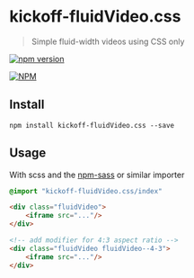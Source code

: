 # kickoff-fluidVideo.css
> Simple fluid-width videos using CSS only

[![npm version](https://badge.fury.io/js/kickoff-fluidVideo.css.svg)](https://badge.fury.io/js/kickoff-fluidVideo.css)

[![NPM](https://nodei.co/npm/kickoff-fluidVideo.css.png)](https://nodei.co/npm/kickoff-fluidVideo.css/)

## Install

```
npm install kickoff-fluidVideo.css --save
```

## Usage
With scss and the [npm-sass](https://www.npmjs.com/package/npm-sass) or similar importer

```scss
@import "kickoff-fluidVideo.css/index"
```

```html
<div class="fluidVideo">
	<iframe src="..."/>
</div>

<!-- add modifier for 4:3 aspect ratio -->
<div class="fluidVideo fluidVideo--4-3">
	<iframe src="..."/>
</div>
```
